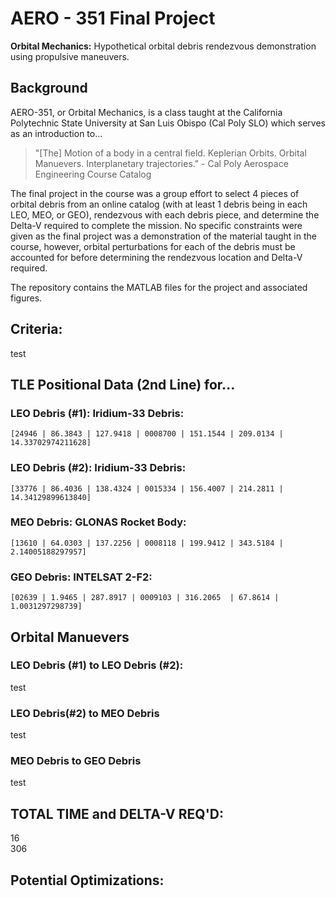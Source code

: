 # **AERO - 351 Final Project**
**Orbital Mechanics:** Hypothetical orbital debris rendezvous demonstration using propulsive maneuvers.

## **Background**
AERO-351, or Orbital Mechanics, is a class taught at the California Polytechnic State University at San Luis Obispo (Cal Poly SLO) which serves as an introduction to...
> "[The] Motion of a body in a central field. Keplerian Orbits. Orbital Manuevers. Interplanetary trajectories." - Cal Poly Aerospace Engineering Course Catalog

The final project in the course was a group effort to select 4 pieces of orbital debris from an online catalog (with at least 1 debris being in each LEO, MEO, or GEO), rendezvous with each debris piece, and determine the Delta-V required to complete the mission. No specific constraints were given as the final project was a demonstration of the material taught in the course, however, orbital perturbations for each of the debris must be accounted for before determining the rendezvous location and Delta-V required.

The repository contains the MATLAB files for the project and associated figures.

## **Criteria:**</br>
test

## **TLE Positional Data (2nd Line) for...**</br>
### **LEO Debris (#1): Iridium-33 Debris:**</br>
``[24946 | 86.3843 | 127.9418 | 0008700 | 151.1544 | 209.0134 | 14.33702974211628]``

### **LEO Debris (#2): Iridium-33 Debris:**</br>
``[33776 | 86.4036 | 138.4324 | 0015334 | 156.4007 | 214.2811 | 14.34129899613840]``

### **MEO Debris: GLONAS Rocket Body:**</br>
``[13610 | 64.0303 | 137.2256 | 0008118 | 199.9412 | 343.5184 | 2.14005188297957]``

### **GEO Debris: INTELSAT 2-F2:**</br>
``[02639 | 1.9465 | 287.8917 | 0009103 | 316.2065  | 67.8614 | 1.0031297298739]``


## **Orbital Manuevers**</br>
### **LEO Debris (#1) to LEO Debris (#2):**</br>
test
### **LEO Debris(#2) to MEO Debris </br>**
test
### **MEO Debris to GEO Debris </br>**
test

## **TOTAL TIME and DELTA-V REQ'D:**
16</br>
306

## **Potential Optimizations:**
